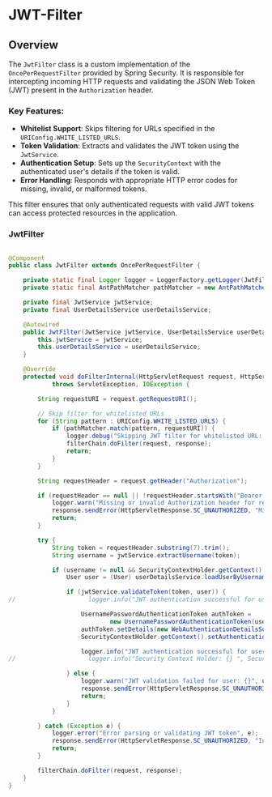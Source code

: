 # JWT-Filter

## Overview

The `JwtFilter` class is a custom implementation of the `OncePerRequestFilter` provided by Spring Security. It is responsible for intercepting incoming HTTP requests and validating the JSON Web Token (JWT) present in the `Authorization` header. 

### Key Features:
- **Whitelist Support**: Skips filtering for URLs specified in the `URIConfig.WHITE_LISTED_URLS`.
- **Token Validation**: Extracts and validates the JWT token using the `JwtService`.
- **Authentication Setup**: Sets up the `SecurityContext` with the authenticated user's details if the token is valid.
- **Error Handling**: Responds with appropriate HTTP error codes for missing, invalid, or malformed tokens.

This filter ensures that only authenticated requests with valid JWT tokens can access protected resources in the application.


### JwtFilter
```java

@Component
public class JwtFilter extends OncePerRequestFilter {

    private static final Logger logger = LoggerFactory.getLogger(JwtFilter.class);
    private static final AntPathMatcher pathMatcher = new AntPathMatcher();

    private final JwtService jwtService;
    private final UserDetailsService userDetailsService;

    @Autowired
    public JwtFilter(JwtService jwtService, UserDetailsService userDetailsService) {
        this.jwtService = jwtService;
        this.userDetailsService = userDetailsService;
    }

    @Override
    protected void doFilterInternal(HttpServletRequest request, HttpServletResponse response, FilterChain filterChain)
            throws ServletException, IOException {

        String requestURI = request.getRequestURI();

        // Skip filter for whitelisted URLs
        for (String pattern : URIConfig.WHITE_LISTED_URLS) {
            if (pathMatcher.match(pattern, requestURI)) {
                logger.debug("Skipping JWT filter for whitelisted URL: {}", requestURI);
                filterChain.doFilter(request, response);
                return;
            }
        }

        String requestHeader = request.getHeader("Authorization");

        if (requestHeader == null || !requestHeader.startsWith("Bearer ")) {
            logger.warn("Missing or invalid Authorization header for request: {}", requestURI);
            response.sendError(HttpServletResponse.SC_UNAUTHORIZED, "Missing or invalid Authorization header");
            return;
        }

        try {
            String token = requestHeader.substring(7).trim();
            String username = jwtService.extractUsername(token);

            if (username != null && SecurityContextHolder.getContext().getAuthentication() == null) {
                User user = (User) userDetailsService.loadUserByUsername(username);

                if (jwtService.validateToken(token, user)) {
//                    logger.info("JWT authentication successful for user: {} ", user.getUsername());

                    UsernamePasswordAuthenticationToken authToken =
                            new UsernamePasswordAuthenticationToken(user.getUsername(), null,user.getAuthorities());
                    authToken.setDetails(new WebAuthenticationDetailsSource().buildDetails(request));
                    SecurityContextHolder.getContext().setAuthentication(authToken);

                    logger.info("JWT authentication successful for user: {}", username);
//                    logger.info("Security Context Holder: {} ", SecurityContextHolder.getContext().getAuthentication().getAuthorities().stream().toList());

                } else {
                    logger.warn("JWT validation failed for user: {}", username);
                    response.sendError(HttpServletResponse.SC_UNAUTHORIZED, "Invalid JWT Token");
                    return;
                }
            }

        } catch (Exception e) {
            logger.error("Error parsing or validating JWT token", e);
            response.sendError(HttpServletResponse.SC_UNAUTHORIZED, "Invalid Token Format");
            return;
        }

        filterChain.doFilter(request, response);
    }
}

```
